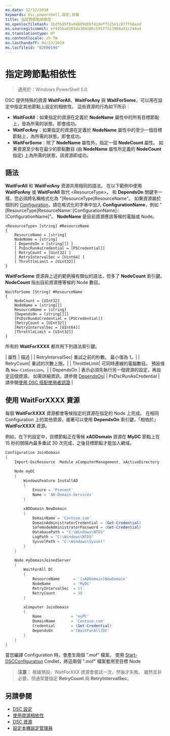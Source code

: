 ```yaml
---
ms.date: 12/12/2018
keywords: dsc,powershell,設定,安裝
title: 指定跨節點相依性
ms.openlocfilehash: 1bdfbd9f8a94809d6bf410eff525e1c877fb6aad
ms.sourcegitcommit: e7445ba8203da304286c591ff513900ad1c244a4
ms.translationtype: HT
ms.contentlocale: zh-TW
ms.lasthandoff: 04/23/2019
ms.locfileid: "62080198"
---
```

# <a name="specifying-cross-node-dependencies"></a>指定跨節點相依性

> 適用於：Windows PowerShell 5.0

DSC 提供特殊的資源 **WaitForAll**、**WaitForAny** 與 **WaitForSome**，可以用在設定中指定其他節點上設定的相依性。 這些資源的行為如下所示︰

- **WaitForAll**：如果指定的資源在定義於 **NodeName** 屬性中的所有目標節點上，皆為所需的狀態，即會成功。
- **WaitForAny**：如果指定的資源在定義於 **NodeName** 屬性中的至少一個目標節點上，為所需的狀態，即會成功。
- **WaitForSome**：除了 **NodeName** 屬性外，指定一個 **NodeCount** 屬性。 如果資源至少有在最少的節點數目 (由 **NodeName** 屬性所定義的 **NodeCount** 指定) 上為所需的狀態，該資源即成功。

## <a name="syntax"></a>語法

**WaitForAll** 和 **WaitForAny** 資源共用相同的語法。 在以下範例中使用 **WaitForAny** 或 **WaitForAll** 取代 \<ResourceType\>。
和 **DependsOn** 關鍵字一樣，您必須將名稱格式化為 "[ResourceType]ResourceName"。 如果資源屬於個別的 [Configuration](configurations.md)，請在格式化的字串中加入 **ConfigurationName**，例如 "[ResourceType]ResourceName::[ConfigurationName]::[ConfigurationName]"。 **NodeName** 是目前資源應該等候的電腦或 Node。

```
<ResourceType> [string] #ResourceName
{
    ResourceName = [string]
    NodeName = [string]
    [ DependsOn = [string[]] ]
    [ PsDscRunAsCredential = [PSCredential]]
    [ RetryCount = [Uint32] ]
    [ RetryIntervalSec = [Uint64] ]
    [ ThrottleLimit = [Uint32]]
}
```

**WaitForSome** 資源與上述的範例擁有類似的語法，但多了 **NodeCount** 索引鍵。 **NodeCount** 指出目前資源應等候的 Node 數目。

```
WaitForSome [String] #ResourceName
{
    NodeCount = [UInt32]
    NodeName = [string[]]
    ResourceName = [string]
    [DependsOn = [string[]]]
    [PsDscRunAsCredential = [PSCredential]]
    [RetryCount = [UInt32]]
    [RetryIntervalSec = [UInt64]]
    [ThrottleLimit = [UInt32]]
}
```

所有的 **WaitForXXXX** 都共用下列語法索引鍵。

|  屬性  |  描述   | | RetryIntervalSec| 重試之前的秒數。 最小值為 1。| | RetryCount| 重試的次數上限。| | ThrottleLimit| 可同時連線的電腦數目。 預設值為 `New-CimSession`。| | DependsOn | 表示必須先執行另一個資源的設定，再設定這個資源。 如需詳細資訊，請參閱 [DependsOn](resource-depends-on.md)| | PsDscRunAsCredential | 請參閱[使用 DSC 搭配使用者認證](./runAsUser.md) |


## <a name="using-waitforxxxx-resources"></a>使用 WaitForXXXX 資源

每個 **WaitForXXXX** 資源都會等候指定的資源在指定的 Node 上完成。 在相同 Configuration 上的其他資源，接著可以使用 **DependsOn** 索引鍵，「相依於」**WaitForXXXX** 資源。

例如，在下列設定中，目標節點正在等候 **xADDomain** 資源在 **MyDC** 節點上在 15 秒的間隔內最多重試 30 次完成，之後目標節點才能加入網域。

```powershell
Configuration JoinDomain
{
    Import-DscResource -Module xComputerManagement, xActiveDirectory

    Node myDC
    {
        WindowsFeature InstallAD
        {
            Ensure = 'Present'
            Name = 'AD-Domain-Services'
        }

        xADDomain NewDomain
        {
            DomainName = 'Contoso.com'
            DomainAdministratorCredential = (Get-Credential)
            SafemodeAdministratorPassword = (Get-Credential)
            DatabasePath = "C:\Windows\NTDS"
            LogPath = "C:\Windows\NTDS"
            SysvolPath = "C:\Windows\Sysvol"
        }
    }

    Node myDomainJoinedServer
    {
        WaitForAll DC
        {
            ResourceName      = '[xADDomain]NewDomain'
            NodeName          = 'MyDC'
            RetryIntervalSec  = 15
            RetryCount        = 30
        }

        xComputer JoinDomain
        {
            Name             = 'myPC'
            DomainName       = 'Contoso.com'
            Credential       = (Get-Credential)
            DependsOn        ='[WaitForAll]DC'
        }
    }
}
```

當您編譯 Configuration 時，會產生兩個 ".mof" 檔案。 使用 [Start-DSCConfiguration](/powershell/module/psdesiredstateconfiguration/start-dscconfiguration) Cmdlet，將這兩個 ".mof" 檔案套用至目標 Node

>**注意：** 根據預設，WaitForXXX 資源會嘗試一次，然後才失敗。 雖然並非必要，但通常要指定 **RetryCount** 與 **RetryIntervalSec**。

## <a name="see-also"></a>另請參閱

- [DSC 設定](configurations.md)
- [使用資源相依性](resource-depends-on.md)
- [DSC 資源](../resources/resources.md)
- [設定本機設定管理員](../managing-nodes/metaConfig.md)
